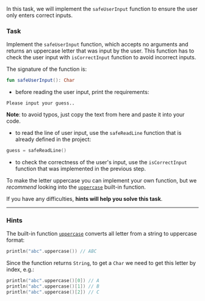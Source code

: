 In this task, we will implement the `safeUserInput` function to ensure the user only enters correct inputs.

### Task

Implement the `safeUserInput` function,
which accepts no arguments and returns an uppercase letter that was input by the user.
This function has to check the user input with `isCorrectInput` function to avoid incorrect inputs.

<div class="hint" title="Push me to see the new signature of the safeUserInput function">

The signature of the function is:
```kotlin
fun safeUserInput(): Char
```
</div>

- before reading the user input, print the requirements:

```text
Please input your guess..
```

**Note**: to avoid typos, just copy the text from here and paste it into your code.

- to read the line of user input, use the `safeReadLine` function that is already defined in the project:

```kotlin
guess = safeReadLine()
```

- to check the correctness of the user's input, use the `isCorrectInput` function that was implemented in the previous step.

To make the letter uppercase you can implement your own function, but we _recommend_ looking into the [`uppercase`](https://kotlinlang.org/api/latest/jvm/stdlib/kotlin.text/uppercase.html) built-in function.

If you have any difficulties, **hints will help you solve this task**.

----

### Hints

<div class="Hint" title="Push me to learn more about the uppercase built-in function">

The built-in function [`uppercase`](https://kotlinlang.org/api/latest/jvm/stdlib/kotlin.text/uppercase.html)
converts all letter from a string to uppercase format:
```kotlin
println("abc".uppercase()) // ABC
```

Since the function returns `String`, to get a `Char` we need to get this letter by index, e.g.:
```kotlin
println("abc".uppercase()[0]) // A
println("abc".uppercase()[1]) // B
println("abc".uppercase()[2]) // C
```
</div>
